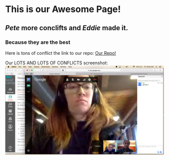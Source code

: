 # This is our **Awesome Page**!

## *Pete* more conclifts and *Eddie* made it.

### Because they are the best

Here is tons of conflict the link to our repo: [Our Repo!](https://github.com/peterlowe42/phase-0-gps-1)

Our LOTS AND LOTS OF CONFLICTS screenshot: ![screen shot](/screen.png)